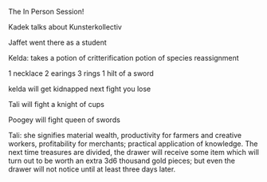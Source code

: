The In Person Session!

Kadek talks about Kunsterkollectiv

Jaffet went there as a student

Kelda: takes a potion of critterification
potion of species reassignment

1 necklace
2 earings
3 rings
1 hilt of a sword

kelda will get kidnapped next fight you lose

Tali will fight a knight of cups

Poogey will fight queen of swords

Tali: she signifies material wealth, productivity for farmers and creative workers, profitability for merchants; practical application of knowledge. The next time treasures are divided, the drawer will receive some item which will turn out to be worth an extra 3d6 thousand gold pieces; but even the drawer will not notice until at least three days later.
